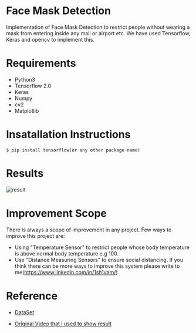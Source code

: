# Face Mask Detection

Implementation of Face Mask Detection to restrict people without wearing a mask from entering inside any mall or airport etc. We have used Tensorflow, Keras and opencv to implement this.

# Requirements

* Python3
* Tensorflow 2.0
* Keras
* Numpy
* cv2
* Matplotlib

# Insatallation Instructions
```
$ pip install tensorflow(or any other package name)
```

# Results

![result](https://github.com/1sh1vam/Face-Mask-Detection/blob/master/Data/result.gif)

# Improvement Scope
There is always a scope of improvement in any project. Few ways to improve this project are:
* Using "Temperature Sensor" to restrict people whose body temperature is above normal body temperature e.g 100.
* Use "Distance Measuring Sensors" to ensure social distancing.
If you think there can be more ways to improve this system please write to me(https://www.linkedin.com/in/1sh1vam/)


# Reference
* [DataSet](https://github.com/prajnasb/observations/tree/master/experiements/data)

* [Original Video that I used to show result](https://www.youtube.com/watch?v=b1Y3FSAxj3g)
